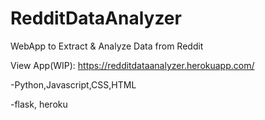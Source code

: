 # RedditDataAnalyzer
WebApp to Extract &amp; Analyze Data from Reddit

View App(WIP):
  https://redditdataanalyzer.herokuapp.com/


-Python,Javascript,CSS,HTML 

-flask, heroku




